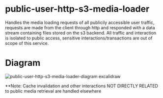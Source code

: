 # public-user-http-s3-media-loader
Handles the media loading requests of all publicily accessible user traffic, requests are made from the client through http and responded with a data stream containing files stored on the s3 backend. All traffic and interaction is isolated to public access, sensitive interactions/transactions are out of scope of this service.




# Diagram
![public-user-http-s3-media-loader-diagram excalidraw](https://github.com/user-attachments/assets/97f95c10-2a48-413b-9448-dbfa7da68df5)


**Note:
Cache invalidation and other interactions NOT DIRECTLY RELATED to public media retrieval are handled elsewhere
